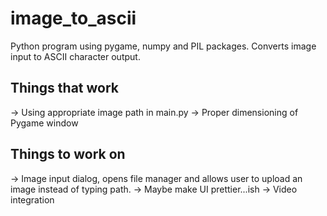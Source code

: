 # image_to_ascii
Python program using pygame, numpy and PIL packages. Converts image input to ASCII character output.

## Things that work
-> Using appropriate image path in main.py
-> Proper dimensioning of Pygame window

## Things to work on
-> Image input dialog, opens file manager and allows user to upload an image instead of typing path.
-> Maybe make UI prettier...ish
-> Video integration 
